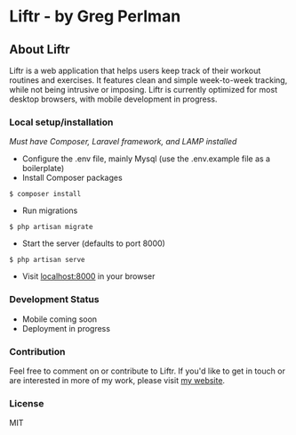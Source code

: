 # Liftr - by Greg Perlman

## About Liftr

Liftr is a web application that helps users keep track of their workout routines and exercises. It features clean and simple week-to-week tracking, while not being intrusive or imposing. Liftr is currently optimized for most desktop browsers, with mobile development in progress.

### Local setup/installation

*Must have Composer, Laravel framework, and LAMP installed*

- Configure the .env file, mainly Mysql (use the .env.example file as a boilerplate)
- Install Composer packages

`$ composer install`

- Run migrations

`$ php artisan migrate`

- Start the server (defaults to port 8000)

`$ php artisan serve`

- Visit [localhost:8000](http://localhost:8000) in your browser

### Development Status

- Mobile coming soon
- Deployment in progress

### Contribution

Feel free to comment on or contribute to Liftr. If you'd like to get in touch or are interested in more of my work, please visit [my website](http://gregperlman.net).

### License

MIT
